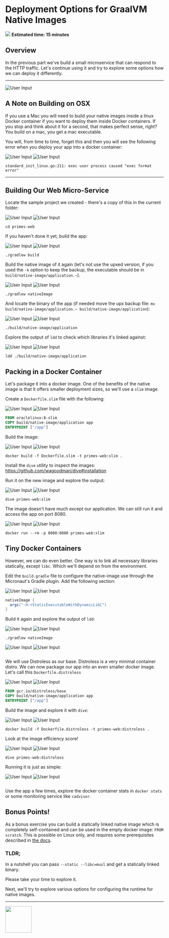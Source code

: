 # Deployment Options for GraalVM Native Images

<div class="inline-container">
<img src="../images/noun_Stopwatch_14262_100.png">
<strong>
  Estimated time: 15 minutes
</strong>
</div>

## Overview

In the previous part we've build a small microservice that can respond to the HTTP traffic.
Let's continue using it and try to explore some options how we can deploy it differently.

---
![User Input](../images/noun_bulb_1912576_100.png)

## A Note on Building on OSX

If you use a Mac you will need to build your native images inside a linux Docker container if you want to deploy
them inside Docker containers. If you stop and think about it for a second, that makes perfect sense, right? You 
build on a mac, you get a mac executable.

You will, from time to time, forget this and then you will see the following error when you deploy your app into a docker
container:

![User Input](../images/noun_bulb_1912576_100.png)
![User Input](../images/noun_protest_sign_2029359_100.png)
```text
standard_init_linux.go:211: exec user process caused "exec format error"
```
---

## Building Our Web Micro-Service

Locate the sample project we created - there's a copy of this in the current folder:

![User Input](../images/noun_Computer_3477192_100.png)
![User Input](../images/noun_SH_File_272740_100.png)
```SH
cd primes-web
```

If you haven't done it yet, build the app:

![User Input](../images/noun_Computer_3477192_100.png)
![User Input](../images/noun_SH_File_272740_100.png)
```SH
./gradlew build
```

Build the native image of it again (let's not use the upxed version, if you used the `-k` option to keep the backup, the 
executable should be in `build/native-image/application.~`).

![User Input](../images/noun_Computer_3477192_100.png)
![User Input](../images/noun_SH_File_272740_100.png)
```SH
./gradlew nativeImage
```

And locate the binary of the app (if needed move the upx backup file: `mv build/native-image/application.~ build/native-image/application`):

![User Input](../images/noun_Computer_3477192_100.png)
![User Input](../images/noun_SH_File_272740_100.png)
```SH
./build/native-image/application
```

Explore the output of `ldd` to check which libraries it's linked against:

![User Input](../images/noun_Computer_3477192_100.png)
![User Input](../images/noun_SH_File_272740_100.png)
```SH
ldd ./build/native-image/application
```

## Packing in a Docker Container

Let's package it into a docker image. One of the benefits of the native image is that it offers smaller deployment 
sizes, so we'll use a `slim` image.

Create a `Dockerfile.slim` file with the following:

![User Input](../images/noun_Computer_3477192_100.png)
![User Input](../images/noun_Cloud_Docker_676618_100.png)
```dockerfile
FROM oraclelinux:8-slim
COPY build/native-image/application app
ENTRYPOINT ["/app"]
```

Build the image:

![User Input](../images/noun_Computer_3477192_100.png)
![User Input](../images/noun_SH_File_272740_100.png)
```SH
docker build -f Dockerfile.slim -t primes-web:slim .
```

Install the `dive` utility to inspect the images: https://github.com/wagoodman/dive#installation

Run it on the new image and explore the output:

![User Input](../images/noun_Computer_3477192_100.png)
![User Input](../images/noun_SH_File_272740_100.png)
```SH
dive primes-web:slim
```

The image doesn't have much except our application. We can still run it and access the app on port 8080.

![User Input](../images/noun_Computer_3477192_100.png)
![User Input](../images/noun_SH_File_272740_100.png)
```SH
docker run --rm -p 8080:8080 primes-web:slim
```

## Tiny Docker Containers

However, we can do even better. One way is to link all necessary libraries statically, except `libc`. Which we'll 
depend on from the environment.

Edit the `build.gradle` file to configure the native-image use through the Micronaut's Gradle plugin. Add the 
following section:

![User Input](../images/noun_Computer_3477192_100.png)
![User Input](../images/noun_File_3647224_100.png)
```groovy
nativeImage {
  args("-H:+StaticExecutableWithDynamicLibC")
}
```

Build it again and explore the output of `ldd`:

![User Input](../images/noun_Computer_3477192_100.png)
![User Input](../images/noun_SH_File_272740_100.png)
```SH
./gradlew nativeImage
```

![User Input](../images/noun_Computer_3477192_100.png)
![User Input](../images/noun_SH_File_272740_100.png)
```SHldd ./build/native-image/application
```

We will use Distroless as our base. Distroless is a very minimal container distro. We can now package our app into an 
even smaller docker image. Let's call this `Dockerfile.distroless`

![User Input](../images/noun_Computer_3477192_100.png)
![User Input](../images/noun_Cloud_Docker_676618_100.png)
```dockerfile
FROM gcr.io/distroless/base
COPY build/native-image/application app
ENTRYPOINT ["/app"]
```

Build the image and explore it with `dive`:

![User Input](../images/noun_Computer_3477192_100.png)
![User Input](../images/noun_SH_File_272740_100.png)
```SH
docker build -f Dockerfile.distroless -t primes-web:distroless .
```

Look at the image efficiency score!

![User Input](../images/noun_Computer_3477192_100.png)
![User Input](../images/noun_SH_File_272740_100.png)
```SH
dive primes-web:distroless
```

Running it is just as simple:

![User Input](../images/noun_Computer_3477192_100.png)
![User Input](../images/noun_SH_File_272740_100.png)
```SHdocker run --rm -p 8080:8080 primes-web:distroless
```

Use the app a few times, explore the docker container stats in `docker stats` or some monitoring service like `cadvisor`.

## Bonus Points!

As a bonus exercise you can build a statically linked native image which is completely self-contained and can be used 
in the empty docker image: `FROM scratch`. This is possible on Linux only, and requires some prerequisites described in 
[the docs](https://www.graalvm.org/reference-manual/native-image/StaticImages/).

### TLDR;

In a nutshell you can pass `--static --libc=musl` and get a statically linked binary.

Please take your time to explore it.

Next, we'll try to explore various options for configuring the runtime for native images.

---
<a href="../6/">
    <img src="../images/noun_Next_511450_100.png"
        style="display: inline; height: 6em;" />
</a>
